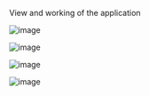 View and working of the application

![image](https://github.com/user-attachments/assets/4867d31b-9852-4495-b70f-9588b82675cd)

![image](https://github.com/user-attachments/assets/eb4a22d1-466c-4edd-9eaf-b5b2d6f0a540)

![image](https://github.com/user-attachments/assets/3812bb5c-aea3-4fca-b4e7-313fbaa8c20a)

![image](https://github.com/user-attachments/assets/795b70e9-c09b-4cb7-85ed-c0e38fb30cb8)
